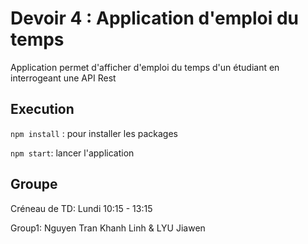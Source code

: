 # Devoir 4 : Application d'emploi du temps

Application permet d'afficher d'emploi du temps d'un étudiant en interrogeant une API Rest

## Execution

`npm install` : pour installer les packages

`npm start`: lancer l'application

## Groupe

Créneau de TD: Lundi 10:15 - 13:15

Group1: Nguyen Tran Khanh Linh & LYU Jiawen


